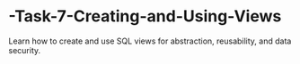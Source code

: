 # -Task-7-Creating-and-Using-Views
Learn how to create and use SQL views for abstraction, reusability, and data security.
